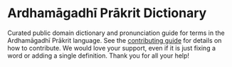 
# Ardhamāgadhī Prākrit Dictionary

Curated public domain dictionary and pronunciation guide for terms in the Ardhamāgadhī Prākrit language. See the [contributing guide](https://github.com/drumworkteam/term/blob/make/.github/contributing.md) for details on how to contribute. We would love your support, even if it is just fixing a word or adding a single definition. Thank you for all your help!